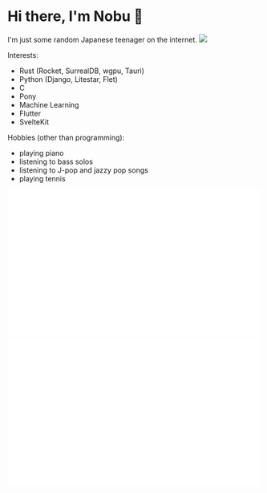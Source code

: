# Hi there, I'm Nobu 👋

I'm just some random Japanese teenager on the internet. <img src="https://user-images.githubusercontent.com/60306074/160750010-f3fe0b78-0090-4f61-be39-9a9ba9f29b3a.gif" width="45"> 
<br>

Interests:
 - Rust (Rocket, SurrealDB, wgpu, Tauri)
 - Python (Django, Litestar, Flet)
 - C
 - Pony
 - Machine Learning
 - Flutter
 - SvelteKit
 
Hobbies (other than programming):
 - playing piano
 - listening to bass solos
 - listening to J-pop and jazzy pop songs
 - playing tennis

<div align="center">

<!--
https://github.community/t/support-theme-context-for-images-in-light-vs-dark-mode/147981/84
-->
<a href="https://github.com/bichanna/github-stats#gh-dark-mode-only">
<img src="https://github.com/bichanna/github-stats/blob/master/generated/overview.svg#gh-dark-mode-only" />
<img src="https://github.com/bichanna/github-stats/blob/master/generated/languages.svg#gh-dark-mode-only" />
</a>

</div>



